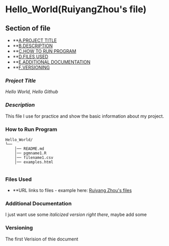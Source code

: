 # Hello_World(RuiyangZhou's file)
## **Section of file**
- **[A.PROJECT TITLE](#Project-Title)
- **[B.DESCRIPTION](#Description)
- **[C.HOW TO RUN PROGRAM](#How-to-run-program)
- **[D.FILES USED](#files-used)
- **[E.ADDITIONAL DOCUMENTATION](#additional-documentation)
- **[F.VERSIONING](#versioning)

### *Project Title*
*Hello World, Hello Github* 

### *Description*
This file I use for practice and show the basic information about my project.

### How to Run Program 

```text
Hello_World/
└── 
    │── README.md
    │── pgmname1.R
    │── filename1.csv
    │── examples.html
   
```

### **Files Used**

- **URL links to files - example here:
[Ruiyang Zhou's files](www.linkedin.com/in/rzhou168899221)


### Additional Documentation

I just want use some *italicized version right there*, maybe add some


### Versioning

The first Verision of thie document

